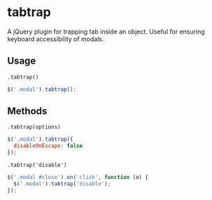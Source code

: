 # tabtrap
A jQuery plugin for trapping tab inside an object. Useful for ensuring keyboard accessibility of modals.

## Usage
```.tabtrap()```
```javascript
$('.modal').tabtrap();
```

## Methods
```.tabtrap(options)```
```javascript
$('.modal').tabtrap({
  disableOnEscape: false
});
```
```.tabtrap('disable')```
```javascript
$('.modal #close').on('click', function (e) {
  $('.modal').tabtrap('disable');
});
```